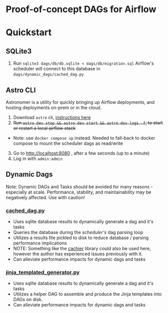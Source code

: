 # Proof-of-concept DAGs for Airflow

# Quickstart
## SQLite3
1) Run `sqlite3 dags/db/db.sqlite < dags/db/migration.sql`
Airflow's scheduler will connect to this database in `dags/dynamic_dags/cached_dag.py`

## Astro CLI
Astronomer is a utility for quickly bringing up Airflow deployments, and hosting deployments on-prem or in the cloud.
1) Download `astro` cli, [instructions here](https://www.astronomer.io/docs/cloud/stable/get-started/quickstart)
2) ~~Run `astro dev stop && astro dev start && astro dev logs -f`, to start or restart a local airflow stack~~
- Note: use `docker compose up` instead. Needed to fall-back to docker compose to mount the scheduler dags as read/write
3) Go to [http://localhost:8080](http://localhost:8080) , after a few seconds (up to a minute)
4) Log in with `admin:admin`

## Dynamic Dags
Note: Dynamic DAGs and Tasks should be avoided for many reasons - especially at scale. 
Performance, stability, and maintainability may be negatively affected. Use with caution!
### [cached_dag.py](./dags/dynamic_dags/cached_dag.py)
- Uses sqlite database results to dynamically generate a dag and it's tasks
- Queries the database during the *scheduler's* dag parsing loop
- Utilizes a results file pickled to disk to reduce database / parsing performance implications
- NOTE: Something like the [cachier](https://pypi.org/project/cachier/) library could also be used here, however the author has experienced issues previously with it.
- Can alleviate performance impacts for dynamic dags and tasks

### [jinja_templated_generator.py](./dags/dynamic_dags/jinja_templated_generator.py) 
- Uses sqlite database results to dynamically generate a dag and it's tasks
- Utilizes a helper DAG to assemble and produce the Jinja templates into DAGs on disk.
- Can alleviate performance impacts for dynamic dags and tasks
